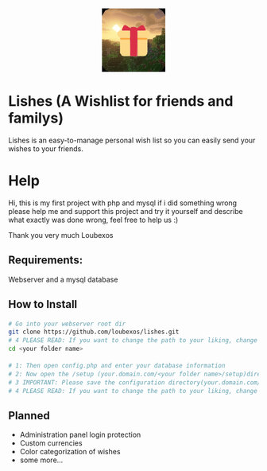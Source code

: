 <div align="center" width="100%">
    <img src="fav.svg" width="128" alt="" />
</div>

# Lishes (A Wishlist for friends and familys)

Lishes is an easy-to-manage personal wish list so you can easily send your wishes to your friends.

# Help
Hi, this is my first project with php and mysql if i did something wrong please help me and support this project and try it yourself and describe what exactly was done wrong, feel free to help us :)

Thank you very much
Loubexos

## Requirements:

Webserver and a mysql database

## How to Install
```bash
# Go into your webserver root dir
git clone https://github.com/loubexos/lishes.git
# 4 PLEASE READ: If you want to change the path to your liking, change the name lishes to whatever you want or move the list wherever you want
cd <your folder name>

# 1: Then open config.php and enter your database information
# 2: Now open the /setup (your.domain.com/<your folder name>/setup)directory in your browser to create all tables
# 3 IMPORTANT: Please save the configuration directory(your.domain.com/<your folder name>/config) with HTML basic authentication first, so that others cannot edit your wishes(own login is planned!)
# 4 PLEASE READ: If you want to change the path to your liking, change the name lishes to whatever you want or move the list wherever you want
```
## Planned
- Administration panel login protection
- Custom currencies
- Color categorization of wishes
- some more...
